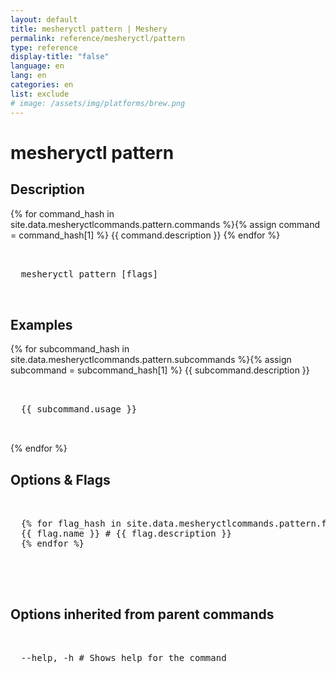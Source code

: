 ```yaml
---
layout: default
title: mesheryctl pattern | Meshery
permalink: reference/mesheryctl/pattern
type: reference
display-title: "false"
language: en
lang: en
categories: en
list: exclude
# image: /assets/img/platforms/brew.png
---
```


<!-- Copy this template to create individual doc pages for each mesheryctl commands -->

<!-- Name of the command -->
# mesheryctl pattern

<!-- Description of the command. Preferably a paragraph -->
## Description

{% for command_hash in site.data.mesheryctlcommands.pattern.commands %}{% assign command = command_hash[1] %}
{{ command.description }}
{% endfor %}

<!-- Basic usage of the command -->
<pre class="codeblock-pre">
  <div class="codeblock">
  mesheryctl pattern [flags] 
  </div>
</pre>

## Examples

{% for subcommand_hash in site.data.mesheryctlcommands.pattern.subcommands %}{% assign subcommand = subcommand_hash[1] %}
{{ subcommand.description }}
<pre class="codeblock-pre">
  <div class="codeblock">
  {{ subcommand.usage }}
  </div>
</pre>
{% endfor %}
<br/>

<!-- Options/Flags available in this command -->
## Options & Flags

<pre class="codeblock-pre">
  <div class="codeblock">
  {% for flag_hash in site.data.mesheryctlcommands.pattern.flags %}{% assign flag = flag_hash[1] %}
  {{ flag.name }} # {{ flag.description }}
  {% endfor %}
  </div>
</pre>
<br/>

## Options inherited from parent commands
<pre class="codeblock-pre">
  <div class="codeblock">
  --help, -h # Shows help for the command
  </div>
</pre>